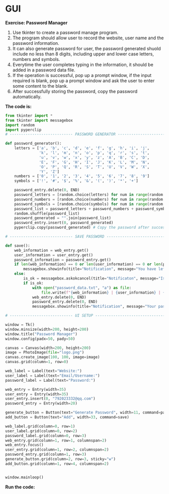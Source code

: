 # GUI

**Exercise: Password Manager**

1. Use tkinter to create a password manage program.
2. The program should allow user to record the website, user name and the password information.
3. It can also generate password for user, the password generated shuold include no less than 8 digits, including upper and lower case letters, numbers and symbols.
4. Everytime the user completes typing in the information, it should be added in a password data file.
5. If the operation is successful, pop up a prompt window, if the input required is blank, pop up a prompt window and ask the user to enter some content to the blank.
6. After successfully storing the password, copy the password automatically.

**The code is:**
```py
from tkinter import *
from tkinter import messagebox
import random
import pyperclip
# ---------------------------- PASSWORD GENERATOR ------------------------------- #

def password_generator():
    letters = ['a', 'b', 'c', 'd', 'e', 'f', 'g', 'h', 'i', 'j',
               'k', 'l', 'm', 'n', 'o', 'p', 'q', 'r', 's', 't',
               'u', 'v', 'w', 'x', 'y', 'z', 'A', 'B', 'C', 'D',
               'E', 'F', 'G', 'H', 'I', 'J', 'K', 'L', 'M', 'N',
               'O', 'P', 'Q', 'R', 'S', 'T', 'U', 'V', 'W', 'X',
               'Y', 'Z']
    numbers = ['0', '1', '2', '3', '4', '5', '6', '7', '8', '9']
    symbols = ['!', '#', '$', '%', '&', '(', ')', '*', '+']

    password_entry.delete(0, END)
    password_letters = [random.choice(letters) for num in range(random.randint(6, 8))]
    password_numbers = [random.choice(numbers) for num in range(random.randint(2, 4))]
    password_symbols = [random.choice(symbols) for num in range(random.randint(2, 4))]
    password_list = password_letters + password_numbers + password_symbols
    random.shuffle(password_list)
    password_generated = "".join(password_list)
    password_entry.insert(0, password_generated)
    pyperclip.copy(password_generated) # Copy the password after successfully storing the password.

# ---------------------------- SAVE PASSWORD ------------------------------- #

def save():
    web_information = web_entry.get()
    user_information = user_entry.get()
    password_information = password_entry.get()
    if len(web_information) == 0 or len(user_information) == 0 or len(password_information) == 0:
        messagebox.showinfo(title="Notification", message="You have left some fields empty!")
    else:
        is_ok = messagebox.askokcancel(title="Notificaton", message="Is the confirmation correct?")
        if is_ok:
            with open("password_data.txt", "a") as file:
                file.write(f"{web_information} | {user_information} | {password_information}\n")
            web_entry.delete(0, END)
            password_entry.delete(0, END)
            messagebox.showinfo(title="Notification", message="Your password information has been stored!")

# ---------------------------- UI SETUP ------------------------------- #

window = Tk()
window.minsize(width=200, height=200)
window.title("Password Manager")
window.config(padx=50, pady=50)

canvas = Canvas(width=200, height=200)
image = PhotoImage(file="logo.png")
canvas.create_image(100, 100, image=image)
canvas.grid(column=1, row=0)

web_label = Label(text="Website:")
user_label = Label(text="Email/Username:")
password_label = Label(text="Password:")

web_entry = Entry(width=35)
user_entry = Entry(width=35)
user_entry.insert(0, "792023332@qq.com")
password_entry = Entry(width=20)

generate_button = Button(text="Generate Password", width=11, command=password_generator)
add_button = Button(text="Add", width=33, command=save)

web_label.grid(column=0, row=1)
user_label.grid(column=0, row=2)
password_label.grid(column=0, row=3)
web_entry.grid(column=1, row=1, columnspan=2)
web_entry.focus()
user_entry.grid(column=1, row=2, columnspan=2)
password_entry.grid(column=1, row=3)
generate_button.grid(column=2, row=3, sticky="w")
add_button.grid(column=1, row=4, columnspan=2)


window.mainloop()

```

**Run the code:**


